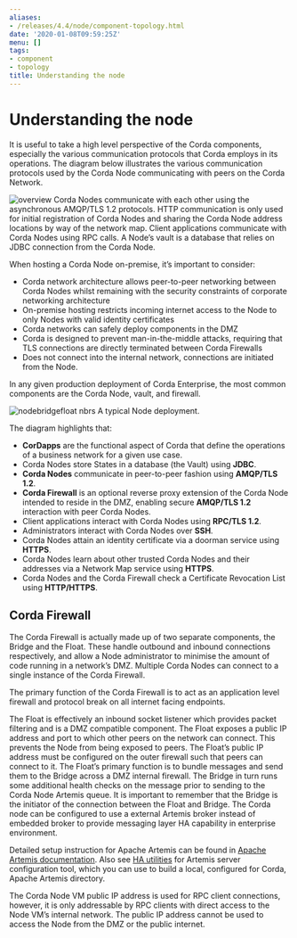 ```yaml
---
aliases:
- /releases/4.4/node/component-topology.html
date: '2020-01-08T09:59:25Z'
menu: []
tags:
- component
- topology
title: Understanding the node
---
```



# Understanding the node

It is useful to take a high level perspective of the Corda components, especially the various communication protocols that Corda employs in its operations. The diagram below illustrates the various communication protocols used by the Corda Node communicating with peers on the Corda Network.

![overview](node/../resources/overview.png "overview")
Corda Nodes communicate with each other using the asynchronous AMQP/TLS 1.2 protocols. HTTP communication is only used for initial registration of Corda Nodes and sharing the Corda Node address locations by way of the network map. Client applications communicate with Corda Nodes using RPC calls. A Node’s vault is a database that relies on JDBC connection from the Corda Node.

When hosting a Corda Node on-premise, it’s important to consider:


* Corda network architecture allows peer-to-peer networking between Corda Nodes whilst remaining with the security constraints of corporate networking architecture
* On-premise hosting restricts incoming internet access to the Node to only Nodes with valid identity certificates
* Corda networks can safely deploy components in the DMZ
* Corda is designed to prevent man-in-the-middle attacks, requiring that TLS connections are directly terminated between Corda Firewalls
* Does not connect into the internal network, connections are initiated from the Node.

In any given production deployment of Corda Enterprise, the most common components are the Corda Node, vault, and firewall.


![nodebridgefloat nbrs](node/../resources/nodebridgefloat_nbrs.png "nodebridgefloat nbrs")
A typical Node deployment.


The diagram highlights that:


* **CorDapps** are the functional aspect of Corda that define the operations of a business network for a given use case.
* Corda Nodes store States in a database (the Vault) using **JDBC**.
* **Corda Nodes** communicate in peer-to-peer fashion using **AMQP/TLS 1.2**.
* **Corda Firewall** is an optional reverse proxy extension of the Corda Node intended to reside in the DMZ, enabling secure **AMQP/TLS 1.2** interaction with peer Corda Nodes.
* Client applications interact with Corda Nodes using **RPC/TLS 1.2**.
* Administrators interact with Corda Nodes over **SSH**.
* Corda Nodes attain an identity certificate via a doorman service using **HTTPS**.
* Corda Nodes learn about other trusted Corda Nodes and their addresses via a Network Map service using **HTTPS**.
* Corda Nodes and the Corda Firewall check a Certificate Revocation List using **HTTP/HTTPS**.


## Corda Firewall

The Corda Firewall is actually made up of two separate components, the Bridge and the Float. These handle outbound and inbound connections respectively, and allow a Node administrator to minimise the amount of code running in a network’s DMZ. Multiple Corda Nodes can connect to a single instance of the Corda Firewall.

The primary function of the Corda Firewall is to act as an application level firewall and protocol break on all internet facing endpoints.

The Float is effectively an inbound socket listener which provides packet filtering and is a DMZ compatible component. The Float exposes a public IP address and port to which other peers on the network can connect. This prevents the Node from being exposed to peers. The Float’s public IP address must be configured on the outer firewall such that peers can connect to it. The Float’s primary function is to bundle messages and send them to the Bridge across a DMZ internal firewall. The Bridge in turn runs some additional health checks on the message prior to sending to the Corda Node Artemis queue. It is important to remember that the Bridge is the initiator of the connection between the Float and Bridge. The Corda node can be configured to use a external Artemis broker instead of embedded broker to provide messaging layer HA capability in enterprise environment.

Detailed setup instruction for Apache Artemis can be found in [Apache Artemis documentation](https://activemq.apache.org/artemis/docs/latest/index.html). Also see
[HA utilities](../ha-utilities.html) for Artemis server configuration tool, which you can use to build a local, configured for Corda, Apache Artemis directory.

The Corda Node VM public IP address is used for RPC client connections, however, it is only addressable by RPC clients with direct access to the Node VM’s internal network. The public IP address cannot be used to access the Node from the DMZ or the public internet.

